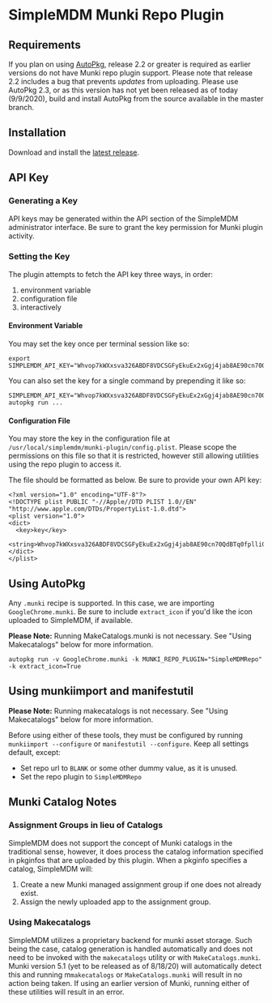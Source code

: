 # SimpleMDM Munki Repo Plugin

## Requirements

If you plan on using [AutoPkg](https://github.com/autopkg/autopkg), release 2.2 or greater is required as earlier versions do not have Munki repo plugin support. Please note that release 2.2 includes a bug that prevents _updates_ from uploading. Please use AutoPkg 2.3, or as this version has not yet been released as of today (9/9/2020), build and install AutoPkg from the source available in the master branch. 

## Installation

Download and install the [latest release](https://github.com/SimpleMDM/munki-plugin/releases/latest).

## API Key

### Generating a Key

API keys may be generated within the API section of the SimpleMDM administrator interface. Be sure to grant the key permission for Munki plugin activity. 

### Setting the Key

The plugin attempts to fetch the API key three ways, in order:

1. environment variable
1. configuration file
1. interactively

#### Environment Variable

You may set the key once per terminal session like so:

```
export SIMPLEMDM_API_KEY="Whvop7kWXxsva326ABDF8VDCSGFyEkuEx2xGgj4jab8AE90cn70QdBTq0fplli0a" 
```

You can also set the key for a single command by prepending it like so:

```
SIMPLEMDM_API_KEY="Whvop7kWXxsva326ABDF8VDCSGFyEkuEx2xGgj4jab8AE90cn70QdBTq0fplli0a" autopkg run ...
```

#### Configuration File

You may store the key in the configuration file at `/usr/local/simplemdm/munki-plugin/config.plist`. Please scope the permissions on this file so that it is restricted, however still allowing utilities using the repo plugin to access it. 

The file should be formatted as below. Be sure to provide your own API key:

```
<?xml version="1.0" encoding="UTF-8"?>
<!DOCTYPE plist PUBLIC "-//Apple//DTD PLIST 1.0//EN" "http://www.apple.com/DTDs/PropertyList-1.0.dtd">
<plist version="1.0">
<dict>
  <key>key</key>
  <string>Whvop7kWXxsva326ABDF8VDCSGFyEkuEx2xGgj4jab8AE90cn70QdBTq0fplli0a</string>
</dict>
</plist>
```

## Using AutoPkg

Any `.munki` recipe is supported. In this case, we are importing `GoogleChrome.munki`. Be sure to include `extract_icon` if you'd like the icon uploaded to SimpleMDM, if available.

**Please Note:** Running MakeCatalogs.munki is not necessary. See "Using Makecatalogs" below for more information.

```
autopkg run -v GoogleChrome.munki -k MUNKI_REPO_PLUGIN="SimpleMDMRepo" -k extract_icon=True
```

## Using munkiimport and manifestutil

**Please Note:** Running makecatalogs is not necessary. See "Using Makecatalogs" below for more information.

Before using either of these tools, they must be configured by running `munkiimport --configure` or `manifestutil --configure`. Keep all settings default, except:
- Set repo url to `BLANK` or some other dummy value, as it is unused.
- Set the repo plugin to `SimpleMDMRepo`

## Munki Catalog Notes

### Assignment Groups in lieu of Catalogs 

SimpleMDM does not support the concept of Munki catalogs in the traditional sense, however, it does process the catalog information specified in pkginfos that are uploaded by this plugin. When a pkginfo specifies a catalog, SimpleMDM will:
1. Create a new Munki managed assignment group if one does not already exist.
1. Assign the newly uploaded app to the assignment group.

### Using Makecatalogs

SimpleMDM utilizes a proprietary backend for munki asset storage. Such being the case, catalog generation is handled automatically and does not need to be invoked with the `makecatalogs` utility or with `MakeCatalogs.munki`. Munki version 5.1 (yet to be released as of 8/18/20) will automatically detect this and running m`makecatalogs` or `MakeCatalogs.munki` will result in no action being taken. If using an earlier version of Munki, running either of these utilities will result in an error.
